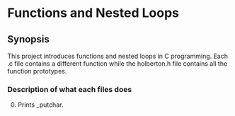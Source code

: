 # Functions and Nested Loops

## Synopsis
This project introduces functions and nested loops in C programming. Each .c file contains a different function while the holberton.h file contains all the function prototypes.

### Description of what each files does
0. Prints _putchar.
